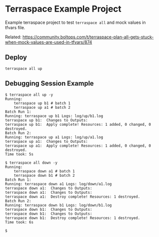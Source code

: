 # Terraspace Example Project

Example terraspace project to test `terraspace all` and mock values in tfvars file.

Related: https://community.boltops.com/t/terraspace-plan-all-gets-stuck-when-mock-values-are-used-in-tfvars/874

## Deploy

    terraspace all up

## Debugging Session Example

    $ terraspace all up -y
    Running:
        terraspace up b1 # batch 1
        terraspace up a1 # batch 2
    Batch Run 1:
    Running: terraspace up b1 Logs: log/up/b1.log
    terraspace up b1:  Changes to Outputs:
    terraspace up b1:  Apply complete! Resources: 1 added, 0 changed, 0 destroyed.
    Batch Run 2:
    Running: terraspace up a1 Logs: log/up/a1.log
    terraspace up a1:  Changes to Outputs:
    terraspace up a1:  Apply complete! Resources: 1 added, 0 changed, 0 destroyed.
    Time took: 5s

    $ terraspace all down -y
    Running:
        terraspace down a1 # batch 1
        terraspace down b1 # batch 2
    Batch Run 1:
    Running: terraspace down a1 Logs: log/down/a1.log
    terraspace down a1:  Changes to Outputs:
    terraspace down a1:  Changes to Outputs:
    terraspace down a1:  Destroy complete! Resources: 1 destroyed.
    Batch Run 2:
    Running: terraspace down b1 Logs: log/down/b1.log
    terraspace down b1:  Changes to Outputs:
    terraspace down b1:  Changes to Outputs:
    terraspace down b1:  Destroy complete! Resources: 1 destroyed.
    Time took: 6s

    $